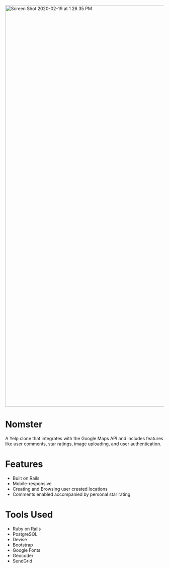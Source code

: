 <img width="1271" alt="Screen Shot 2020-02-19 at 1 26 35 PM" src="https://user-images.githubusercontent.com/35432042/74868605-226d4e80-531c-11ea-9e40-1ca78c858213.png">

# Nomster

A Yelp clone that integrates with the Google Maps API and includes features like user comments, star ratings, image uploading, and user authentication.

# Features

- Built on Rails
- Mobile-responsive
- Creating and Browsing user created locations
- Comments enabled accompanied by personal star rating

# Tools Used

- Ruby on Rails
- PostgreSQL
- Devise
- Bootstrap
- Google Fonts
- Geocoder
- SendGrid
